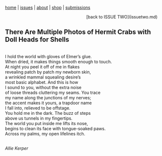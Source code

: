 [home](index.md) | [issues](issues.md) | [about](about.md) | [shop](shop.md)  |  [submissions](submit.md)

<p align="right"> 
  [back to ISSUE TWO](issuetwo.md) 
</p> 

## There Are Multiple Photos of Hermit Crabs with Doll Heads for Shells
<br>
I hold the world with gloves of Elmer’s glue. <br>
When dried, it makes things smooth enough to touch. <br>
At night you peel it off of me in flakes <br>
revealing patch by patch my newborn skin, <br>
a wrinkled mammal squealing desire’s <br>
most basic alphabet. And this is how <br>
I sound to you, without the extra noise <br>
of loose threads cluttering my seams. You trace <br>
my name along the junctions of my nerves; <br>
the accent makes it yours, a trapdoor name <br>
I fall into, relieved to be offstage. <br>
You hold me in the dark. The buzz of steps <br>
above us tunnels in my fingertips. <br>
The world you put inside me lifts its nose, <br>
begins to clean its face with tongue-soaked paws. <br>
Across my palms, my open lifelines itch. <br>
<br>

*Allie Kerper*
